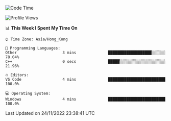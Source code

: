 <!--START_SECTION:waka-->
![Code Time](http://img.shields.io/badge/Code%20Time-26%20hrs%2022%20mins-blue)

![Profile Views](http://img.shields.io/badge/Profile%20Views-0-blue)

📊 **This Week I Spent My Time On** 

```text
⌚︎ Time Zone: Asia/Hong_Kong

💬 Programming Languages: 
Other                    3 mins              ███████████████████░░░░░░   78.04% 
C++                      0 secs              █████░░░░░░░░░░░░░░░░░░░░   21.96%

🔥 Editors: 
VS Code                  4 mins              █████████████████████████   100.0%

💻 Operating System: 
Windows                  4 mins              █████████████████████████   100.0%

```


 Last Updated on 24/11/2022 23:38:41 UTC
<!--END_SECTION:waka-->
